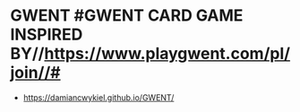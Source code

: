 # GWENT #GWENT CARD GAME INSPIRED BY//https://www.playgwent.com/pl/join//#
  * https://damiancwykiel.github.io/GWENT/
